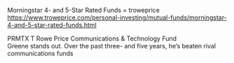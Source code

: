 



Morningstar 4- and 5-Star Rated Funds = troweprice     
https://www.troweprice.com/personal-investing/mutual-funds/morningstar-4-and-5-star-rated-funds.html





PRMTX   T Rowe Price Communications & Technology Fund     
      Greene stands out. Over the past three- and five years, he’s beaten rival communications funds     
